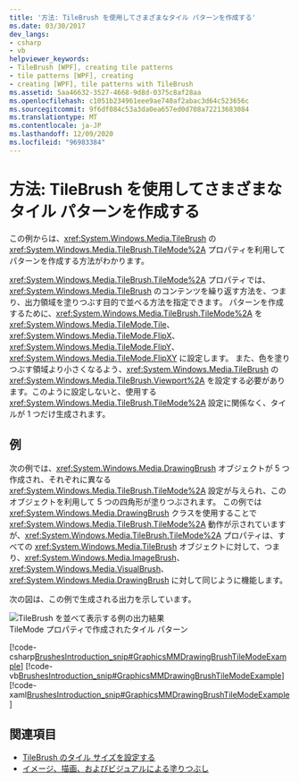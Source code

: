 ```yaml
---
title: '方法: TileBrush を使用してさまざまなタイル パターンを作成する'
ms.date: 03/30/2017
dev_langs:
- csharp
- vb
helpviewer_keywords:
- TileBrush [WPF], creating tile patterns
- tile patterns [WPF], creating
- creating [WPF], tile patterns with TileBrush
ms.assetid: 5aa46632-3527-4668-9d8d-0375c8af28aa
ms.openlocfilehash: c1051b234961eee9ae740af2abac3d64c523656c
ms.sourcegitcommit: 9f6df084c53a3da0ea657ed0d708a72213683084
ms.translationtype: MT
ms.contentlocale: ja-JP
ms.lasthandoff: 12/09/2020
ms.locfileid: "96983384"
---
```

# <a name="how-to-create-different-tile-patterns-with-a-tilebrush"></a>方法: TileBrush を使用してさまざまなタイル パターンを作成する
この例からは、<xref:System.Windows.Media.TileBrush> の <xref:System.Windows.Media.TileBrush.TileMode%2A> プロパティを利用してパターンを作成する方法がわかります。  
  
 <xref:System.Windows.Media.TileBrush.TileMode%2A> プロパティでは、<xref:System.Windows.Media.TileBrush> のコンテンツを繰り返す方法を、つまり、出力領域を塗りつぶす目的で並べる方法を指定できます。 パターンを作成するために、<xref:System.Windows.Media.TileBrush.TileMode%2A> を <xref:System.Windows.Media.TileMode.Tile>、<xref:System.Windows.Media.TileMode.FlipX>、<xref:System.Windows.Media.TileMode.FlipY>、<xref:System.Windows.Media.TileMode.FlipXY> に設定します。 また、色を塗りつぶす領域より小さくなるよう、<xref:System.Windows.Media.TileBrush> の <xref:System.Windows.Media.TileBrush.Viewport%2A> を設定する必要があります。このように設定しないと、使用する <xref:System.Windows.Media.TileBrush.TileMode%2A> 設定に関係なく、タイルが 1 つだけ生成されます。  
  
## <a name="example"></a>例  
 次の例では、<xref:System.Windows.Media.DrawingBrush> オブジェクトが 5 つ作成され、それぞれに異なる <xref:System.Windows.Media.TileBrush.TileMode%2A> 設定が与えられ、このオブジェクトを利用して 5 つの四角形が塗りつぶされます。 この例では <xref:System.Windows.Media.DrawingBrush> クラスを使用することで <xref:System.Windows.Media.TileBrush.TileMode%2A> 動作が示されていますが、<xref:System.Windows.Media.TileBrush.TileMode%2A> プロパティは、すべての <xref:System.Windows.Media.TileBrush> オブジェクトに対して、つまり、<xref:System.Windows.Media.ImageBrush>、<xref:System.Windows.Media.VisualBrush>、<xref:System.Windows.Media.DrawingBrush> に対して同じように機能します。  
  
 次の図は、この例で生成される出力を示しています。  
  
 ![TileBrush を並べて表示する例の出力結果](./media/graphicsmm-drawingbrushtilemodeexample.png "graphicsmm_DrawingBrushTileModeExample")  
TileMode プロパティで作成されたタイル パターン  
  
 [!code-csharp[BrushesIntroduction_snip#GraphicsMMDrawingBrushTileModeExample](~/samples/snippets/csharp/VS_Snippets_Wpf/BrushesIntroduction_snip/CSharp/TileModeExample.cs#graphicsmmdrawingbrushtilemodeexample)]
 [!code-vb[BrushesIntroduction_snip#GraphicsMMDrawingBrushTileModeExample](~/samples/snippets/visualbasic/VS_Snippets_Wpf/BrushesIntroduction_snip/visualbasic/tilemodeexample.vb#graphicsmmdrawingbrushtilemodeexample)]
 [!code-xaml[BrushesIntroduction_snip#GraphicsMMDrawingBrushTileModeExample](~/samples/snippets/xaml/VS_Snippets_Wpf/BrushesIntroduction_snip/XAML/TileModeExample.xaml#graphicsmmdrawingbrushtilemodeexample)]  
  
## <a name="see-also"></a>関連項目

- [TileBrush のタイル サイズを設定する](how-to-set-the-tile-size-for-a-tilebrush.md)
- [イメージ、描画、およびビジュアルによる塗りつぶし](painting-with-images-drawings-and-visuals.md)
